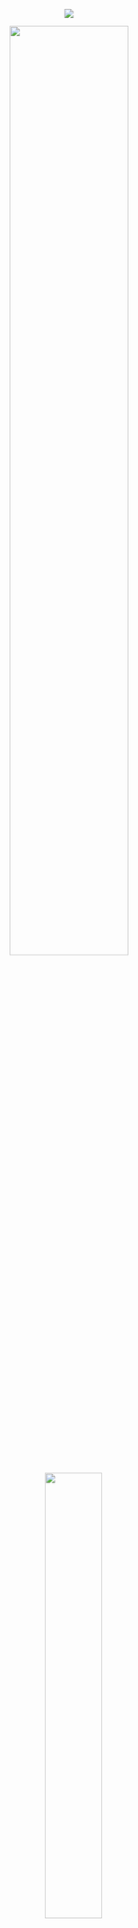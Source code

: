 
<p align="center">
  <img src="https://github.com/firmansyah-13/firmansyah-13/assets/151825709/b9458628-e2f5-4c11-b68f-80444a2346e8">
</p>

<div align="center">
<img src="https://readme-typing-svg.demolab.com?font=Inconsolata&weight=500&size=50&duration=3500&pause=200&color=c4dfe6&center=true&vCenter=true&multiline=true&repeat=true&random=false&width=1300&height=120&lines=Hello+hai;I'm+Firman%2C+a+self-taught+programming++%E2%9C%A9" width="65%" />
<br><br>
<pre>
  <img src="https://readme-typing-svg.demolab.com?font=Inconsolata&weight=500&size=50&duration=4500&pause=300&color=ffffff&center=true&vCenter=true&multiline=true&repeat=false&random=false&width=1300&height=240&lines=💻+i'm+dedicated to+Front+End+Web;🎮+Music+•Games+•Anime+•Code+•Art;🎶🎧+•Seize+the+Day+•Gunslinger•Sunsetz++%E2%9C%A9" width="45%" />
</pre>
</div>
<div display="flex">
  <img src="https://raw.githubusercontent.com/innng/innng/master/assets/kyubey.gif" height="90" aria-label="pause kyubey.gif"/> 
  <img width='300' src="https://github-readme-stats-git-masterrstaa-rickstaa.vercel.app/api?username=firmansyah-13&theme=tokyonight" />
</div>
    <h3 align="center">My Social Media</h3>
<div align="center">
  
[![](https://img.shields.io/badge/LinkedIn-0077B5?style=for-the-badge&logo=linkedin&logoColor=white)](https://www.linkedin.com/in/firman-syah-2b764b24a?utm_source=share&utm_campaign=share_via&utm_content=profile&utm_medium=android_app)
[![image](https://img.shields.io/badge/Instagram-E4405F?style=for-the-badge&logo=instagram&logoColor=black)](https://www.instagram.com/firmn.syh13)
</div>

<!---
firmansyah-13/firmansyah-13 is a ✨ special ✨ repository because its `README.md` (this file) appears on your GitHub profile.
You can click the Preview link to take a look at your changes.
--->
